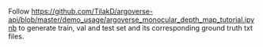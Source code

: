 Follow https://github.com/TilakD/argoverse-api/blob/master/demo_usage/argoverse_monocular_depth_map_tutorial.ipynb to generate train, val and test set and its corresponding ground truth txt files.
